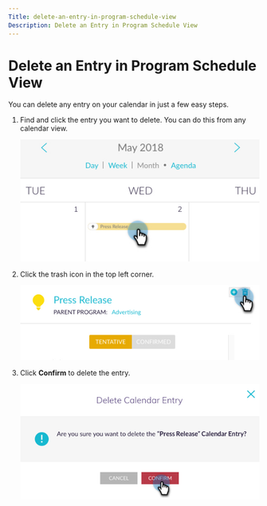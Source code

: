 ```yaml
---
Title: delete-an-entry-in-program-schedule-view
Description: Delete an Entry in Program Schedule View
---
```


# Delete an Entry in Program Schedule View

You can delete any entry on your calendar in just a few easy steps.

1. Find and click the entry you want to delete. You can do this from any calendar view.

   ![Image One](/help/sky/assets/program-schedule-view/delete-an-entry-in-program-schedule-view/delete-an-entry-in-program-schedule-view-1.png)

1. Click the trash icon in the top left corner.

   ![Image Two](/help/sky/assets/program-schedule-view/delete-an-entry-in-program-schedule-view/delete-an-entry-in-program-schedule-view-2.png)

1. Click **Confirm** to delete the entry.

   ![Image Three](/help/sky/assets/program-schedule-view/delete-an-entry-in-program-schedule-view/delete-an-entry-in-program-schedule-view-3.png)
